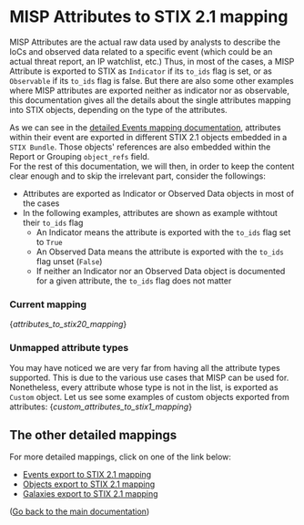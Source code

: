 # MISP Attributes to STIX 2.1 mapping

MISP Attributes are the actual raw data used by analysts to describe the IoCs and observed data related to a specific event (which could be an actual threat report, an IP watchlist, etc.)
Thus, in most of the cases, a MISP Attribute is exported to STIX as `Indicator` if its `to_ids` flag is set, or as `Observable` if its `to_ids` flag is false. But there are also some other examples where MISP attributes are exported neither as indicator nor as observable, this documentation gives all the details about the single attributes mapping into STIX objects, depending on the type of the attributes.

As we can see in the [detailed Events mapping documentation](misp_events_to_stix21.md), attributes within their event are exported in different STIX 2.1 objects embedded in a `STIX Bundle`. Those objects' references are also embedded within the Report or Grouping `object_refs` field.  
For the rest of this documentation, we will then, in order to keep the content clear enough and to skip the irrelevant part, consider the followings:
- Attributes are exported as Indicator or Observed Data objects in most of the cases
- In the following examples, attributes are shown as example withtout their `to_ids` flag
  - An Indicator means the attribute is exported with the `to_ids` flag set to `True`
  - An Observed Data means the attribute is exported with the `to_ids` flag unset (`False`)
  - If neither an Indicator nor an Observed Data object is documented for a given attribute, the `to_ids` flag does not matter

### Current mapping

{_attributes_to_stix20_mapping_}

### Unmapped attribute types

You may have noticed we are very far from having all the attribute types supported. This is due to the various use cases that MISP can be used for.  
Nonetheless, every attribute whose type is not in the list, is exported as `Custom` object. Let us see some examples of custom objects exported from attributes:
{_custom_attributes_to_stix1_mapping_}

## The other detailed mappings

For more detailed mappings, click on one of the link below:
- [Events export to STIX 2.1 mapping](misp_events_to_stix21.md)
- [Objects export to STIX 2.1 mapping](misp_objects_to_stix21.md)
- [Galaxies export to STIX 2.1 mapping](misp_galaxies_to_stix21.md)

([Go back to the main documentation](README.md))
